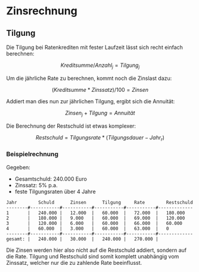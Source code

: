 # Zinsrechnung

## Tilgung

Die Tilgung bei Ratenkrediten mit fester Laufzeit lässt sich recht einfach berechnen:

```math
Kreditsumme / Anzahl_j = Tilgung_j
```

Um die jährliche Rate zu berechnen, kommt noch die Zinslast dazu:

```math
( Kreditsumme * Zinssatz ) / 100 = Zinsen
```

Addiert man dies nun zur jährlichen Tilgung, ergibt sich die Annuität:

```math
Zinsen_j + Tilgung = Annuität
```

Die Berechnung der Restschuld ist etwas komplexer: 

```math
Restschuld = Tilgungsrate * ( Tilgungsdauer - Jahr_r ) 
```

### Beispielrechnung

Gegeben: 
- Gesamtschuld: 240.000 Euro
- Zinssatz: 5% p.a.
- feste Tilgungsraten über 4 Jahre

```
Jahr        Schuld      Zinsen      Tilgung     Rate        Restschuld
--------#-----------#-----------#-----------#-----------#-------------
1       |   240.000 |   12.000  |   60.000  |   72.000  |   180.000 
2       |   180.000 |   9.000   |   60.000  |   69.000  |   120.000
3       |   120.000 |   6.000   |   60.000  |   66.000  |   60.000
4       |   60.000  |   3.000   |   60.000  |   63.000  |   0 
--------#-----------#-----------#-----------#-----------#-------------
gesamt: |   240.000 |   30.000  |   240.000 |   270.000 |   
```

Die Zinsen werden hier also nicht auf die Restschuld addiert, sondern auf die Rate.
Tilgung und Restschuld sind somit komplett unabhängig vom Zinssatz, welcher nur die zu zahlende Rate beeinflusst.

